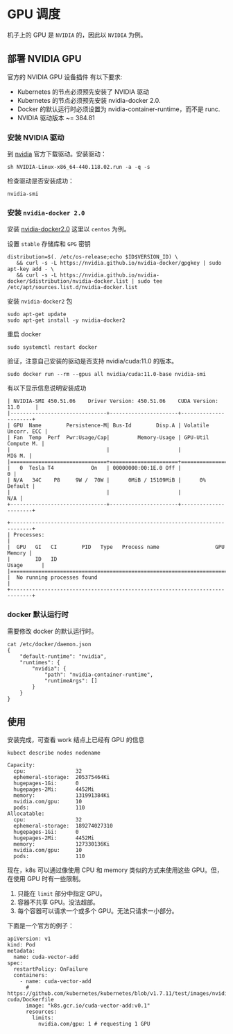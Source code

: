 # GPU 调度

机子上的 GPU 是 `NVIDIA` 的，因此以 `NVIDIA` 为例。

## 部署 NVIDIA GPU

官方的 NVIDIA GPU 设备插件 有以下要求:

+ Kubernetes 的节点必须预先安装了 NVIDIA 驱动
+ Kubernetes 的节点必须预先安装 nvidia-docker 2.0.
+ Docker 的默认运行时必须设置为 nvidia-container-runtime，而不是 runc.
+ NVIDIA 驱动版本 ~= 384.81

### 安装 NVIDIA 驱动

到 [nvidia](https://www.nvidia.cn/Download/index.aspx?lang=cn) 官方下载驱动。安装驱动：
```
sh NVIDIA-Linux-x86_64-440.118.02.run -a -q -s
```

检查驱动是否安装成功：

```
nvidia-smi
```

### 安装 `nvidia-docker 2.0`

安装 [nvidia-docker2.0](https://github.com/NVIDIA/nvidia-docker) 这里以 `centos` 为例。

设置 `stable` 存储库和 `GPG` 密钥

```
distribution=$(. /etc/os-release;echo $ID$VERSION_ID) \
   && curl -s -L https://nvidia.github.io/nvidia-docker/gpgkey | sudo apt-key add - \
   && curl -s -L https://nvidia.github.io/nvidia-docker/$distribution/nvidia-docker.list | sudo tee /etc/apt/sources.list.d/nvidia-docker.list
```

安装 `nvidia-docker2` 包

```
sudo apt-get update
sudo apt-get install -y nvidia-docker2
```


重启 docker 

```
sudo systemctl restart docker
```

验证，注意自己安装的驱动是否支持 nvidia/cuda:11.0 的版本。

```
sudo docker run --rm --gpus all nvidia/cuda:11.0-base nvidia-smi
```

有以下显示信息说明安装成功

```
| NVIDIA-SMI 450.51.06    Driver Version: 450.51.06    CUDA Version: 11.0     |
|-------------------------------+----------------------+----------------------+
| GPU  Name        Persistence-M| Bus-Id        Disp.A | Volatile Uncorr. ECC |
| Fan  Temp  Perf  Pwr:Usage/Cap|         Memory-Usage | GPU-Util  Compute M. |
|                               |                      |               MIG M. |
|===============================+======================+======================|
|   0  Tesla T4            On   | 00000000:00:1E.0 Off |                    0 |
| N/A   34C    P8     9W /  70W |      0MiB / 15109MiB |      0%      Default |
|                               |                      |                  N/A |
+-------------------------------+----------------------+----------------------+

+-----------------------------------------------------------------------------+
| Processes:                                                                  |
|  GPU   GI   CI        PID   Type   Process name                  GPU Memory |
|        ID   ID                                                   Usage      |
|=============================================================================|
|  No running processes found                                                 |
+-----------------------------------------------------------------------------+
```

### docker 默认运行时

需要修改 docker 的默认运行时。

```
cat /etc/docker/daemon.json 
{
    "default-runtime": "nvidia",
    "runtimes": {
        "nvidia": {
            "path": "nvidia-container-runtime",
            "runtimeArgs": []
        }
    }
}
```

## 使用

安装完成，可查看 work 结点上已经有 GPU 的信息

```
kubect describe nodes nodename

Capacity:
  cpu:                32
  ephemeral-storage:  205375464Ki
  hugepages-1Gi:      0
  hugepages-2Mi:      4452Mi
  memory:             131991384Ki
  nvidia.com/gpu:     10
  pods:               110
Allocatable:
  cpu:                32
  ephemeral-storage:  189274027310
  hugepages-1Gi:      0
  hugepages-2Mi:      4452Mi
  memory:             127330136Ki
  nvidia.com/gpu:     10
  pods:               110
```

现在，k8s 可以通过像使用 CPU 和 memory 类似的方式来使用这些 GPU。但，在使用 GPU 时有一些限制。

1. 只能在 `limit` 部分中指定 GPU。
2. 容器不共享 GPU。没法超部。
3. 每个容器可以请求一个或多个 GPU。无法只请求一小部分。

下面是一个官方的例子：

```
apiVersion: v1
kind: Pod
metadata:
  name: cuda-vector-add
spec:
  restartPolicy: OnFailure
  containers:
    - name: cuda-vector-add
      # https://github.com/kubernetes/kubernetes/blob/v1.7.11/test/images/nvidia-cuda/Dockerfile
      image: "k8s.gcr.io/cuda-vector-add:v0.1"
      resources:
        limits:
          nvidia.com/gpu: 1 # requesting 1 GPU
```
